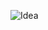 ![Idea](https://user-images.githubusercontent.com/37573074/180627654-71a8fe9c-7070-4765-b300-aec9f3a64ae0.png)
